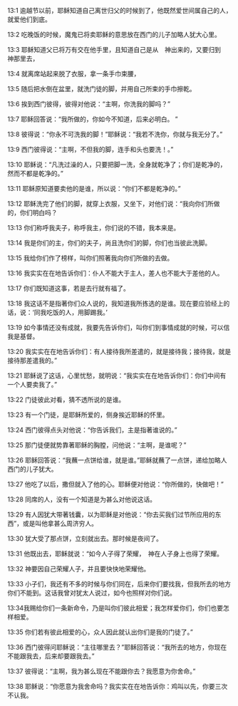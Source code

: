 <a id="1"></a>13:1  逾越节以前，耶稣知道自己离世归父的时候到了，他既然爱世间属自己的人，就爱他们到底。  

<a id="2"></a>13:2  吃晚饭的时候，魔鬼已将卖耶稣的意思放在西门的儿子加略人犹大心里。  

<a id="3"></a>13:3  耶稣知道父已将万有交在他手里，且知道自己是从　神出来的，又要归到　神那里去，  

<a id="4"></a>13:4  就离席站起来脱了衣服，拿一条手巾束腰，  

<a id="5"></a>13:5  随后把水倒在盆里，就洗门徒的脚，并用自己所束的手巾擦乾。  

<a id="6"></a>13:6  挨到西门彼得，彼得对他说：“主啊，你洗我的脚吗？”  

<a id="7"></a>13:7  耶稣回答说：“我所做的，你如今不知道，后来必明白。 ”  

<a id="8"></a>13:8  彼得说：“你永不可洗我的脚！”耶稣说：“我若不洗你，你就与我无分了。”  

<a id="9"></a>13:9  西门彼得说：“主啊，不但我的脚，连手和头也要洗！。”  

<a id="10"></a>13:10  耶稣说：“凡洗过澡的人，只要把脚一洗，全身就乾净了；你们是乾净的，然而不都是乾净的。”  

<a id="11"></a>13:11  耶稣原知道要卖他的是谁，所以说：“你们不都是乾净的。”  

<a id="12"></a>13:12  耶稣洗完了他们的脚，就穿上衣服，又坐下，对他们说：“我向你们所做的，你们明白吗？  

<a id="13"></a>13:13  你们称呼我夫子，称呼我主，你们说的不错，我本来是。  

<a id="14"></a>13:14  我是你们的主，你们的夫子，尚且洗你们的脚，你们也当彼此洗脚。  

<a id="15"></a>13:15  我给你们作了榜样，叫你们照著我向你们所做的去做。  

<a id="16"></a>13:16  我实实在在地告诉你们：仆人不能大于主人，差人也不能大于差他的人。  

<a id="17"></a>13:17  你们既知道这事，若是去行就有福了。  

<a id="18"></a>13:18  我这话不是指著你们众人说的，我知道我所拣选的是谁。现在要应验经上的话，说：‘同我吃饭的人，用脚踢我。’  

<a id="19"></a>13:19  如今事情还没有成就，我要先告诉你们，叫你们到事情成就的时候，可以信我是基督。  

<a id="20"></a>13:20  我实实在在地告诉你们：有人接待我所差遣的，就是接待我；接待我，就是接待那差遣我的。”  

<a id="21"></a>13:21  耶稣说了这话，心里忧愁，就明说：“我实实在在地告诉你们：你们中间有一个人要卖我了。”  

<a id="22"></a>13:22  门徒彼此对看，猜不透所说的是谁。  

<a id="23"></a>13:23  有一个门徒，是耶稣所爱的，侧身挨近耶稣的怀里。  

<a id="24"></a>13:24  西门彼得点头对他说：“你告诉我们，主是指著谁说的。”  

<a id="25"></a>13:25  那门徒便就势靠著耶稣的胸膛，问他说：“主啊，是谁呢？”  

<a id="26"></a>13:26  耶稣回答说：“我蘸一点饼给谁，就是谁。”耶稣就蘸了一点饼，递给加略人西门的儿子犹大。  

<a id="27"></a>13:27  他吃了以后，撒但就入了他的心。耶稣便对他说：“你所做的，快做吧！”  

<a id="28"></a>13:28  同席的人，没有一个知道是为甚么对他说这话。  

<a id="29"></a>13:29  有人因犹大带著钱囊，以为耶稣是对他说：“你去买我们过节所应用的东西”，或是叫他拿甚么周济穷人。  

<a id="30"></a>13:30  犹大受了那点饼，立刻就出去。那时候是夜间了。  

<a id="31"></a>13:31  他既出去，耶稣就说：“如今人子得了荣耀，　神在人子身上也得了荣耀。  

<a id="32"></a>13:32  神要因自己荣耀人子，并且要快快地荣耀他。  

<a id="33"></a>13:33  小子们，我还有不多的时候与你们同在，后来你们要找我，但我所去的地方你们不能到。这话我曾对犹太人说过，如今也照样对你们说。  

<a id="34我赐给你们一条新命令，乃是叫你们彼此相爱；我怎样爱你们，你们也要怎样相爱。"></a>13:34我赐给你们一条新命令，乃是叫你们彼此相爱；我怎样爱你们，你们也要怎样相爱。   

<a id="35"></a>13:35  你们若有彼此相爱的心，众人因此就认出你们是我的门徒了。”  

<a id="36"></a>13:36  西门彼得问耶稣说：“主往哪里去？”耶稣回答说：“我所去的地方，你现在不能跟我去，后来却要跟我去。”  

<a id="37"></a>13:37  彼得说：“主啊，我为甚么现在不能跟你去？我愿意为你舍命。”  

<a id="38"></a>13:38  耶稣说：“你愿意为我舍命吗？我实实在在地告诉你：鸡叫以先，你要三次不认我。  
